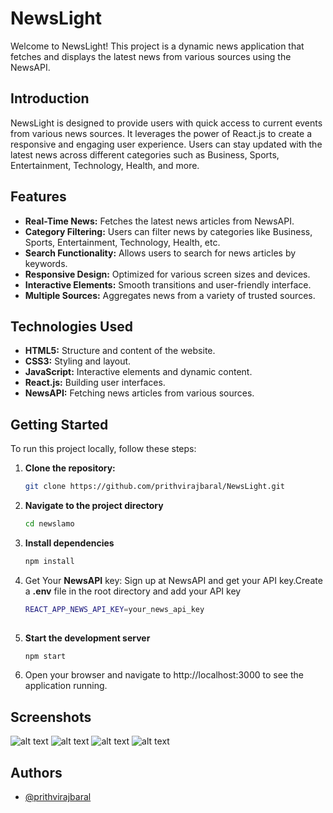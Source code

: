 # NewsLight

Welcome to NewsLight! This project is a dynamic news application that fetches and displays the latest news from various sources using the NewsAPI.



## Introduction

NewsLight is designed to provide users with quick access to current events from various news sources. It leverages the power of React.js to create a responsive and engaging user experience. Users can stay updated with the latest news across different categories such as Business, Sports, Entertainment, Technology, Health, and more.

## Features

- **Real-Time News:** Fetches the latest news articles from NewsAPI.
- **Category Filtering:** Users can filter news by categories like Business, Sports, Entertainment, Technology, Health, etc.
- **Search Functionality:** Allows users to search for news articles by keywords.
- **Responsive Design:** Optimized for various screen sizes and devices.
- **Interactive Elements:** Smooth transitions and user-friendly interface.
- **Multiple Sources:** Aggregates news from a variety of trusted sources.

## Technologies Used

- **HTML5:** Structure and content of the website.
- **CSS3:** Styling and layout.
- **JavaScript:** Interactive elements and dynamic content.
- **React.js:** Building user interfaces.
- **NewsAPI:** Fetching news articles from various sources.

## Getting Started

To run this project locally, follow these steps:

1. **Clone the repository:**
   ```bash
   git clone https://github.com/prithvirajbaral/NewsLight.git

2. **Navigate to the project directory**
   ```bash
   cd newslamo

3. **Install dependencies**
   ```bash
   npm install

4. Get Your **NewsAPI** key: Sign up at NewsAPI and get your API key.Create a **.env** file in the root directory and add your API key
   ```bash
   REACT_APP_NEWS_API_KEY=your_news_api_key
    
5. **Start the development server**
   ```bash
   npm start
6. Open your browser and navigate to http://localhost:3000 to see the application running.

## Screenshots

![alt text](<image/Screenshot (10).png>)
![alt text](<image/Screenshot (11).png>)
![alt text](<image/Screenshot (14).png>)
![alt text](<image/Screenshot (15).png>)
## Authors

- [@prithvirajbaral](https://www.github.com/prithvirajbaral)
